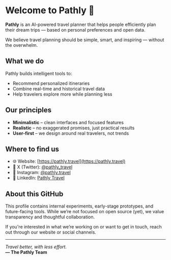 # Welcome to Pathly 👋

**Pathly** is an AI-powered travel planner that helps people efficiently plan their dream trips — based on personal preferences and open data.

We believe travel planning should be simple, smart, and inspiring — without the overwhelm.

## What we do
Pathly builds intelligent tools to:
- Recommend personalized itineraries
- Combine real-time and historical travel data
- Help travelers explore more while planning less

## Our principles
- **Minimalistic** – clean interfaces and focused features
- **Realistic** – no exaggerated promises, just practical results
- **User-first** – we design around real travelers, not trends

## Where to find us
- 🌐 Website: [https://pathly.travel](https://pathly.travel)
- 🧭 X (Twitter): [@pathly_travel](https://x.com/pathly_travel)
- 📸 Instagram: [@pathly.travel](https://instagram.com/pathly.travel)
- 💼 LinkedIn: [Pathly Travel](https://www.linkedin.com/company/pathly-travel)

## About this GitHub
This profile contains internal experiments, early-stage prototypes, and future-facing tools. While we’re not focused on open source (yet), we value transparency and thoughtful collaboration.

If you're interested in what we’re working on or want to get in touch, reach out through our website or social channels.

---

*Travel better, with less effort.*  
**— The Pathly Team**
